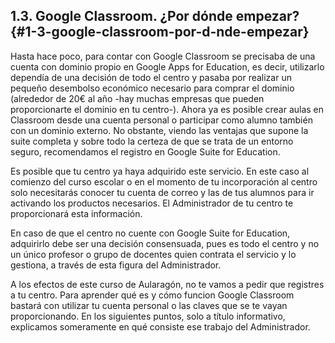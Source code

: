 ## 1.3\. Google Classroom. ¿Por dónde empezar? {#1-3-google-classroom-por-d-nde-empezar}

Hasta hace poco, para contar con Google Classroom se precisaba de una cuenta con dominio propio en Google Apps for Education, es decir, utilizarlo dependía de una decisión de todo el centro y pasaba por realizar un pequeño desembolso económico necesario para comprar el dominio (alrededor de 20€ al año -hay muchas empresas que pueden proporcionarte el dominio en tu centro-). Ahora ya es posible crear aulas en Classroom desde una cuenta personal o participar como alumno también con un dominio externo. No obstante, viendo las ventajas que supone la suite completa y sobre todo la certeza de que se trata de un entorno seguro, recomendamos el registro en Google Suite for Education.

Es posible que tu centro ya haya adquirido este servicio. En este caso al comienzo del curso escolar o en el momento de tu incorporación al centro solo necesitarás conocer tu cuenta de correo y las de tus alumnos para ir activando los productos necesarios. El Administrador de tu centro te proporcionará esta información.

En caso de que el centro no cuente con Google Suite for Education, adquirirlo debe ser una decisión consensuada, pues es todo el centro y no un único profesor o grupo de docentes quien contrata el servicio y lo gestiona, a través de esta figura del Administrador.

A los efectos de este curso de Aularagón, no te vamos a pedir que registres a tu centro. Para aprender qué es y cómo funcion Google Classroom bastará con utilizar tu cuenta personal o las claves que se te vayan proporcionando. En los siguientes puntos, solo a título informativo, explicamos someramente en qué consiste ese trabajo del Administrador.